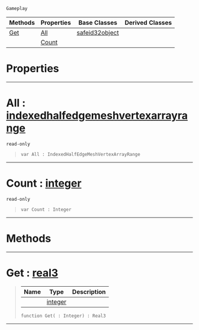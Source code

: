  `Gameplay`

|Methods|Properties|Base Classes|Derived Classes|
|---|---|---|---|
|[ Get](indexedhalfedgemeshvertexarray.md#get-zilch-engine-document)|[ All](indexedhalfedgemeshvertexarray.md#all-zilch-engine-document)|[safeid32object](safeid32object.md)| |
| |[ Count](indexedhalfedgemeshvertexarray.md#count-zilch-engine-docume)| | |


 #  Properties


---  
 #  All : [indexedhalfedgemeshvertexarrayrange](indexedhalfedgemeshvertexarrayrange.md)

 `read-only`

> 
> ``` lang=cpp, name=Nada
> var All : IndexedHalfEdgeMeshVertexArrayRange


---  
 #  Count : [integer](../nada_base_types/integer.md)

 `read-only`

> 
> ``` lang=cpp, name=Nada
> var Count : Integer


---  
 #  Methods


---  
 #  Get : [real3](../nada_base_types/real3.md)

> 
> |Name|Type|Description|
> |---|---|---|
> ||[integer](../nada_base_types/integer.md)| |
> ``` lang=cpp, name=Nada
> function Get( : Integer) : Real3
> ``` 


---  
 

 